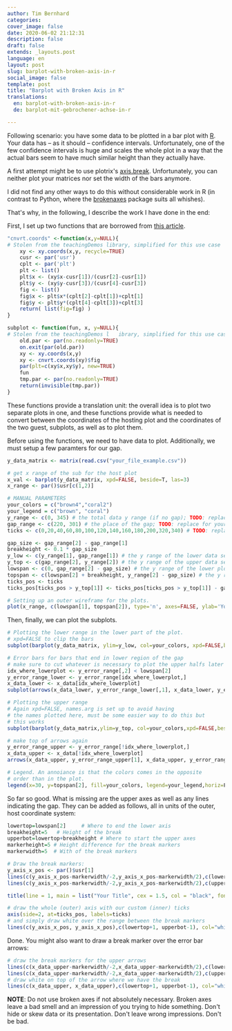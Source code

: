 ```yaml
---
author: Tim Bernhard
categories:
cover_image: false
date: 2020-06-02 21:12:31
description: false
draft: false
extends: _layouts.post
language: en
layout: post
slug: barplot-with-broken-axis-in-r
social_image: false
template: post
title: "Barplot with Broken Axis in R"
translations:
  en: barplot-with-broken-axis-in-r
  de: barplot-mit-gebrochener-achse-in-r

---
```


Following scenario:
you have some data to be plotted in a bar plot with [R](https://www.r-project.org/).
Your data has – as it should – confidence intervals. 
Unfortunately, one of the few confidence intervals is huge and scales the whole plot in a way that the actual bars seem to have much similar height than they actually have.

A first attempt might be to use plotrix's [axis.break](https://www.rdocumentation.org/packages/plotrix/versions/3.7-7/topics/axis.break).
Unfortunately, you can neither plot your matrices nor set the width of the bars anymore.

I did not find any other ways to do this without considerable work in R (in contrast to Python, where the [brokenaxes](https://github.com/bendichter/brokenaxes) package suits all whishes).

That's why, in the following, I describe the work I have done in the end:

First, I set up two functions that are borrowed from [this article](http://sickel.net/blogg/?p=688).

```r
"cnvrt.coords" <-function(x,y=NULL){
# Stolen from the teachingDemos library, simplified for this use case
	xy <- xy.coords(x,y, recycle=TRUE)
	cusr <- par('usr')
	cplt <- par('plt')	
	plt <- list()
	plt$x <- (xy$x-cusr[1])/(cusr[2]-cusr[1])
	plt$y <- (xy$y-cusr[3])/(cusr[4]-cusr[3])
	fig <- list()
	fig$x <- plt$x*(cplt[2]-cplt[1])+cplt[1]
	fig$y <- plt$y*(cplt[4]-cplt[3])+cplt[3]
	return( list(fig=fig) )
}

subplot <- function(fun, x, y=NULL){
# Stolen from the teachingDemos l	ibrary, simplified for this use case
	old.par <- par(no.readonly=TRUE)
	on.exit(par(old.par))
	xy <- xy.coords(x,y)
	xy <- cnvrt.coords(xy)$fig
	par(plt=c(xy$x,xy$y), new=TRUE)
	fun
	tmp.par <- par(no.readonly=TRUE)
	return(invisible(tmp.par))
}
```

These functions provide a translation unit: the overall idea is to plot two separate plots in one, and these functions provide what is needed to convert between the coordinates of the hosting plot and the coordinates of the two guest, subplots, as well as to plot them.

Before using the functions, we need to have data to plot. Additionally, we must setup a few paramters for our gap.

```r
y_data_matrix <- matrix(read.csv("your_file_example.csv"))

# get x range of the sub for the host plot
x_val <- barplot(y_data_matrix, xpd=FALSE, beside=T, las=3)
x_range <- par()$usr[c(1,2)]

# MANUAL PARAMETERS
your_colors = c("brown4","coral2")
your_legend = c("brown", "coral")
y_range <- c(0, 345) # the total data y range (if no gap); TODO: replace for your data
gap_range <- c(220, 301) # the place of the gap; TODO: replace for your data
ticks <- c(0,20,40,60,80,100,120,140,160,180,200,320,340) # TODO: replace for your wishes

gap_size <- gap_range[2] - gap_range[1]
breakheight <- 0.1 * gap_size
y_low <- c(y_range[1], gap_range[1]) # the y range of the lower data set
y_top <- c(gap_range[2], y_range[2]) # the y range of the upper data set
lowspan <- c(0, gap_range[2] - gap_size) # the y range of the lower plot without gap
topspan <- c(lowspan[2] + breakheight, y_range[2] - gap_size) # the y range of the upper plot with gap
ticks_pos <- ticks
ticks_pos[ticks_pos > y_top[1]] <- ticks_pos[ticks_pos > y_top[1]] - gap_size

# Setting up an outer wireframe for the plots. 
plot(x_range, c(lowspan[1], topspan[2]), type='n', axes=FALSE, ylab='Your y label', xlab='')
```

Then, finally, we can plot the subplots.

```r
# Plotting the lower range in the lower part of the plot.
# xpd=FALSE to clip the bars
subplot(barplot(y_data_matrix, ylim=y_low, col=your_colors, xpd=FALSE,beside=T,las=3), x=x_range, y=lowspan)

# Error bars for bars that end in lower region of the gap
# make sure to cut whatever is necessary to plot the upper halfs later
idx_where_lowerplot <- y_error_range[,2] < lowspan[2]
y_error_range_lower <- y_error_range[idx_where_lowerplot,]
x_data_lower <- x_data[idx_where_lowerplot]
subplot(arrows(x_data_lower, y_error_range_lower[,1], x_data_lower, y_error_range_lower[,2], code=3, angle=90,length=0.025), x=x_range,y=lowspan)

# Plotting the upper range
# Again xpd=FALSE, names.arg is set up to avoid having
# the names plotted here, must be some easier way to do this but
# this works
subplot(barplot(y_data_matrix,ylim=y_top, col=your_colors,xpd=FALSE,beside=T,las=3,names.arg=vector(mode="character",length=length(y_data)),yaxt='n', axis.at=c(330)), x=x_range, y=topspan)

# make top of arrows again
y_error_range_upper <- y_error_range[!idx_where_lowerplot,]
x_data_upper <- x_data[!idx_where_lowerplot]
arrows(x_data_upper, y_error_range_upper[1], x_data_upper, y_error_range_upper[2] - gap_size, code=3, angle=90,length=0.025)

# Legend. An annoiance is that the colors comes in the opposite
# order than in the plot.
legend(x=30, y=topspan[2], fill=your_colors, legend=your_legend,horiz=F, bg="white")
```

So far so good. What is missing are the upper axes as well as any lines indicating the gap.
They can be added as follows, all in units of the outer, host coordinate system:

```r 
lowertop=lowspan[2]     # Where to end the lower axis
breakheight=5   # Height of the break
upperbot=lowertop+breakheight # Where to start the upper axes
markerheight=5 # Height difference for the break markers
markerwidth=5  # With of the break markers

# Draw the break markers:
y_axis_x_pos <- par()$usr[1]
lines(c(y_axis_x_pos-markerwidth/-2,y_axis_x_pos-markerwidth/2),c(lowertop-markerheight/2,lowertop+markerheight/2),xpd=TRUE)
lines(c(y_axis_x_pos-markerwidth/-2,y_axis_x_pos-markerwidth/2),c(upperbot-markerheight/2,upperbot+markerheight/2),xpd=TRUE)

title(line = 1, main = list("Your Title", cex = 1.5, col = "black", font = 1))

# draw the whole (outer) axis with our custom (inner) ticks
axis(side=2, at=ticks_pos, labels=ticks)
# and simply draw white over the range between the break markers
lines(c(y_axis_x_pos, y_axis_x_pos),c(lowertop+1, upperbot-1), col="white", lwd=2,xpd=TRUE)
```

Done. You might also want to draw a break marker over the error bar arrows:

```r
# draw the break markers for the upper arrows
lines(c(x_data_upper-markerwidth/-2,x_data_upper-markerwidth/2),c(lowertop-markerheight/2,lowertop+markerheight/2))
lines(c(x_data_upper-markerwidth/-2,x_data_upper-markerwidth/2),c(upperbot-markerheight/2,upperbot+markerheight/2))
# draw white on top of the arrow where we have the break
lines(c(x_data_upper, x_data_upper),c(lowertop+1, upperbot-1), col="white", lwd=2)
```

**NOTE**: Do not use broken axes if not absolutely necessary. Broken axes leave a bad smell and an impression of you trying to hide something. Don't hide or skew data or its presentation. Don't leave wrong impressions. Don't be bad.
